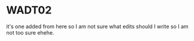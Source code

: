 # WADT02
it's one added from here so I am not sure what edits should I write so I am not too sure ehehe.
